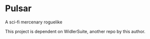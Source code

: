 # Pulsar
A sci-fi mercenary roguelike

This project is dependent on WidlerSuite, another repo by this author.
